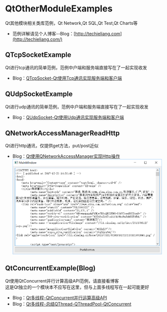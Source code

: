 # QtOtherModuleExamples
Qt其他模块相关类库范例，Qt Network,Qt SQL,Qt Test,Qt Charts等  
* 范例详解请见个人博客--Blog：[http://techieliang.com](http://techieliang.com/)   

## QTcpSocketExample
Qt进行tcp通讯的简单范例，范例中户端和服务端直接写在了一起实现收发
* Blog：[QTcpSocket-Qt使用Tcp通讯实现服务端和客户端](http://techieliang.com/2017/12/530/)  

## QUdpSocketExample
Qt进行udp通讯的简单范例，范例中户端和服务端直接写在了一起实现收发
* Blog：[QUdpSocket-Qt使用Udp通讯实现服务端和客户端](http://techieliang.com/2017/12/532/)  

## QNetworkAccessManagerReadHttp
Qt进行http通讯，仅提供get方法，put/post近似
* Blog：[Qt使用QNetworkAccessManager实现Http操作](http://techieliang.com/2017/12/649/)  
![pic](https://github.com/TechieL/MyBlogPictureBackup/blob/master/%E5%9B%BE%E7%89%87/%E6%96%87%E7%AB%A0%E5%9B%BE%E7%89%87/Qt%E4%BD%BF%E7%94%A8QNetworkAccessManager%E5%AE%9E%E7%8E%B0Http%E6%93%8D%E4%BD%9C/1.png)  

## QtConcurrentExample(Blog)  
Qt使用QtConcurrent并行计算高级API范例，请直接看博客  
这是Qt独立的一个模块本不应写在这里，但与上面多线程写在一起可能更好
* Blog：[Qt多线程-QtConcurrent并行运算高级API](http://techieliang.com/2017/12/608/)  
* Blog：[Qt多线程-总结QThread-QThreadPool-QtConcurrent](http://techieliang.com/2017/12/616/)  